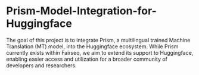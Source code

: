 # Prism-Model-Integration-for-Huggingface
The goal of this project is to integrate Prism, a multilingual trained Machine Translation (MT) model, into the Huggingface ecosystem. While Prism currently exists within Fairseq, we aim to extend its support to Huggingface, enabling easier access and utilization for a broader community of developers and researchers.
